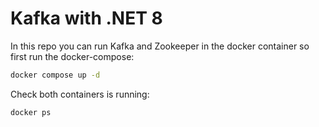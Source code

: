 # Kafka with .NET 8

In this repo you can run Kafka and Zookeeper in the docker container so first run the docker-compose:
```bash
docker compose up -d
```
Check both containers is running:
```bash
docker ps
```
